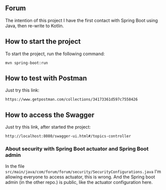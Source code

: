 ## Forum 
The intention of this project I have the first contact with Spring Boot using Java, then re-write to Kotlin.

## How to start the project
To start the project, run the following command:

```mvn spring-boot:run```

## How to test with Postman
Just try this link:

```https://www.getpostman.com/collections/34173361d597c7558426```

## How to access the Swagger
Just try this link, after started the project:

```http://localhost:8080/swagger-ui.html#/topics-controller```
 
 
 ### About security with Spring Boot actuator and Spring Boot admin 
 In the file ```src/main/java/com/forum/forum/security/SecurityConfigurations.java``` I'm allowing everyone to access actuator, this is wrong. And the Spring boot admin (in the other repo.) is public, like the actuator configuration here.